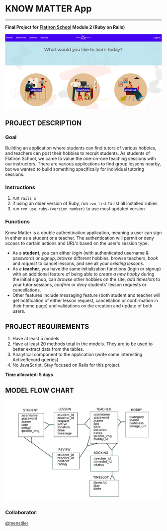# KNOW MATTER App
------
**Final Project for [Flatiron School](https://flatironschool.com/) Module 2 (Ruby on Rails)**

![Welcome Page](app/assets/images/screenshot.png "Welcome page of our app")

## PROJECT DESCRIPTION

### Goal
Building an application where students can find tutors of various hobbies, and teachers can post their hobbies to recruit students. As students of Flatiron School, we came to value the one-on-one teaching sessions with our instructors. There are various applications to find group lessons nearby, but we wanted to build something specifically for individual tutoring sessions. 

### Instructions

1. run `rails s`
2. if using an older version of Ruby, run `rvm list` to list all installed rubies 
3. run `rvm use ruby-(version number)` to use most updated version

### Functions 
Know Matter is a double authentication application, meaning a user can sign in either as a student or a teacher. The authentication will permit or deny access to certain actions and URL's based on the user's session type. 
* As a **student**, you can either _login_ (with authenticated username & password) or _signup_, _browse_ different hobbies, browse teachers, _book_ and _request_ to cancel lessons, and see all your _existing lessons_. 
* As a **teacher**, you have the same initialization functions (login or signup) with an additional feature of being able to _create a new hobby_ during the initial signup, can _browse_ other hobbies on the site, _add timeslots_ to your tutor sessions, _confirm_ or _deny_ students' lesson requests or cancellations. 
* Other features include messaging feature (both student and teacher will get notification of either lesson request, cancellation or confirmation in their home page) and validations on the creation and update of both users.

## PROJECT REQUIREMENTS

1. Have at least 5 models. 
2. Have at least 20 methods total in the models. They are to be used to better extract data from the tables. 
3. Analytical component to the application (write some interesting ActiveRecord queries) 
4. No JavaScript. Stay focused on Rails for this project. 

**Time allocated: 5 days**

## MODEL FLOW CHART

![Models](app/assets/images/models_chart.png "Model Relationships")


### Collaborator:
[@menstiler](https://github.com/menstiler)
